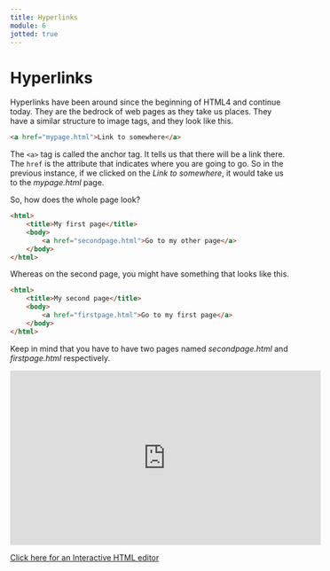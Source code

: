 ```yaml
---
title: Hyperlinks
module: 6
jotted: true
---
```


# Hyperlinks


Hyperlinks have been around since the beginning of HTML4 and continue today. They are the bedrock of web pages as they take us places.  They have a similar structure to image tags, and they look like this.

```html
<a href="mypage.html">Link to somewhere</a>
```

The `<a>` tag is called the anchor tag.  It tells us that there will be a link there.  The `href` is the attribute that indicates where you are going to go.  So in the previous instance, if we clicked on the *Link to somewhere*, it would take us to the *mypage.html* page.

So, how does the whole page look?

```html
<html>
    <title>My first page</title>
    <body>
        <a href="secondpage.html">Go to my other page</a>
    </body>
</html>

```

Whereas on the second page, you might have something that looks like this.

```html
<html>
    <title>My second page</title>
    <body>
        <a href="firstpage.html">Go to my first page</a>
    </body>
</html>

```

Keep in mind that you have to have two pages named *secondpage.html* and *firstpage.html* respectively.


<!-- video -->
<iframe width="560" height="315" src="https://umontana.zoom.us/recording/play/V-pYuGcb458imbF1fVAOoy6bhatQIPhrk8whAhPjWTIeTnPPIHfQf64FfTwA4yOe?continueMode=true
" frameborder="0" allow="accelerometer; autoplay; encrypted-media; gyroscope; picture-in-picture" allowfullscreen></iframe>


<a href='http://www.silverleaf-consulting.com/CodeEditor/' target="_new">Click here for an Interactive HTML editor</a>

<!-- video -->

